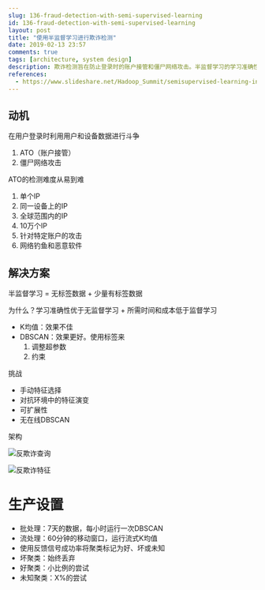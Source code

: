 ```yaml
---
slug: 136-fraud-detection-with-semi-supervised-learning
id: 136-fraud-detection-with-semi-supervised-learning
layout: post
title: "使用半监督学习进行欺诈检测"
date: 2019-02-13 23:57
comments: true
tags: [architecture, system design]
description: 欺诈检测旨在防止登录时的账户接管和僵尸网络攻击。半监督学习的学习准确性优于无监督学习，并且所需时间和成本低于监督学习。
references:
  - https://www.slideshare.net/Hadoop_Summit/semisupervised-learning-in-an-adversarial-environment
---
```


## 动机

在用户登录时利用用户和设备数据进行斗争

1. ATO（账户接管）
2. 僵尸网络攻击

ATO的检测难度从易到难

1. 单个IP
2. 同一设备上的IP
3. 全球范围内的IP
4. 10万个IP
5. 针对特定账户的攻击
6. 网络钓鱼和恶意软件

## 解决方案

半监督学习 = 无标签数据 + 少量有标签数据

为什么？学习准确性优于无监督学习 + 所需时间和成本低于监督学习

* K均值：效果不佳
* DBSCAN：效果更好。使用标签来
	1. 调整超参数
	2. 约束

挑战

* 手动特征选择
* 对抗环境中的特征演变
* 可扩展性
* 无在线DBSCAN

架构

![反欺诈查询]( https://res.cloudinary.com/dohtidfqh/image/upload/v1550134196/web-guiguio/anti-fraud-query.png )

![反欺诈特征]( https://res.cloudinary.com/dohtidfqh/image/upload/v1550134196/web-guiguio/anti-fraud-feature.png )

# 生产设置
* 批处理：7天的数据，每小时运行一次DBSCAN
* 流处理：60分钟的移动窗口，运行流式K均值
* 使用反馈信号成功率将聚类标记为好、坏或未知
* 坏聚类：始终丢弃
* 好聚类：小比例的尝试
* 未知聚类：X%的尝试